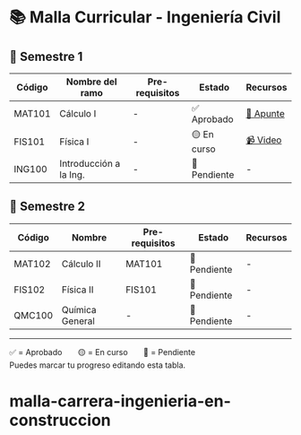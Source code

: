 # 📚 Malla Curricular - Ingeniería Civil

## 🧪 Semestre 1

| Código | Nombre del ramo         | Pre-requisitos | Estado | Recursos |
|--------|--------------------------|----------------|--------|----------|
| MAT101 | Cálculo I                | -              | ✅ Aprobado | [📘 Apunte](https://drive.google.com) |
| FIS101 | Física I                 | -              | 🟡 En curso | [📹 Video](https://youtube.com) |
| ING100 | Introducción a la Ing.  | -              | 🔴 Pendiente | - |

## 🧮 Semestre 2

| Código | Nombre                  | Pre-requisitos | Estado | Recursos |
|--------|--------------------------|----------------|--------|----------|
| MAT102 | Cálculo II              | MAT101         | 🔴 Pendiente | - |
| FIS102 | Física II               | FIS101         | 🔴 Pendiente | - |
| QMC100 | Química General         | -              | 🔴 Pendiente | - |

---

✅ = Aprobado  🟡 = En curso  🔴 = Pendiente  
Puedes marcar tu progreso editando esta tabla.
# malla-carrera-ingenieria-en-construccion
